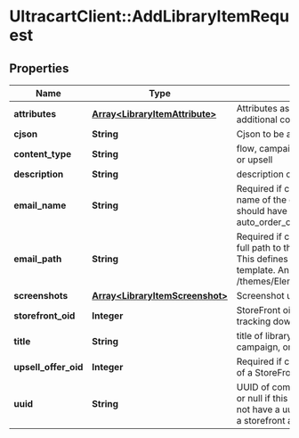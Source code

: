 # UltracartClient::AddLibraryItemRequest

## Properties
Name | Type | Description | Notes
------------ | ------------- | ------------- | -------------
**attributes** | [**Array&lt;LibraryItemAttribute&gt;**](LibraryItemAttribute.md) | Attributes associated with the library item to contain additional configuration. | [optional] 
**cjson** | **String** | Cjson to be added to library | [optional] 
**content_type** | **String** | flow, campaign, cjson, email, transactional_email, postcard or upsell | [optional] 
**description** | **String** | description of library item | [optional] 
**email_name** | **String** | Required if content_type is transactional_email. This is the name of the email template (html, not text).  This name should have a .vm file extension.  An example is auto_order_cancel_html.vm | [optional] 
**email_path** | **String** | Required if content_type is transactional_email. This is the full path to the email template stored in the file system.  This defines which StoreFront contains the desired email template.  An example is /themes/Elements/core/emails/auto_order_cancel_html.vm | [optional] 
**screenshots** | [**Array&lt;LibraryItemScreenshot&gt;**](LibraryItemScreenshot.md) | Screenshot urls for display | [optional] 
**storefront_oid** | **Integer** | StoreFront oid where content originates necessary for tracking down relative assets | [optional] 
**title** | **String** | title of library item, usually the name of the flow or campaign, or description of cjson | [optional] 
**upsell_offer_oid** | **Integer** | Required if content_type is upsell. This is object identifier of a StoreFront Upsell Offer. | [optional] 
**uuid** | **String** | UUID of communication flow, campaign, email, postcard, or null if this item is something else. transactional_email do not have a uuid because they are singleton objects within a storefront and easily identifiable by name | [optional] 


